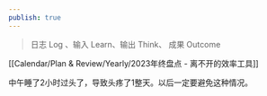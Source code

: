 ```yaml
---
publish: true
---
```


> 日志 Log 、输入 Learn、输出 Think、 成果 Outcome

[[Calendar/Plan & Review/Yearly/2023年终盘点 - 离不开的效率工具]]

中午睡了2小时过头了，导致头疼了1整天。以后一定要避免这种情况。